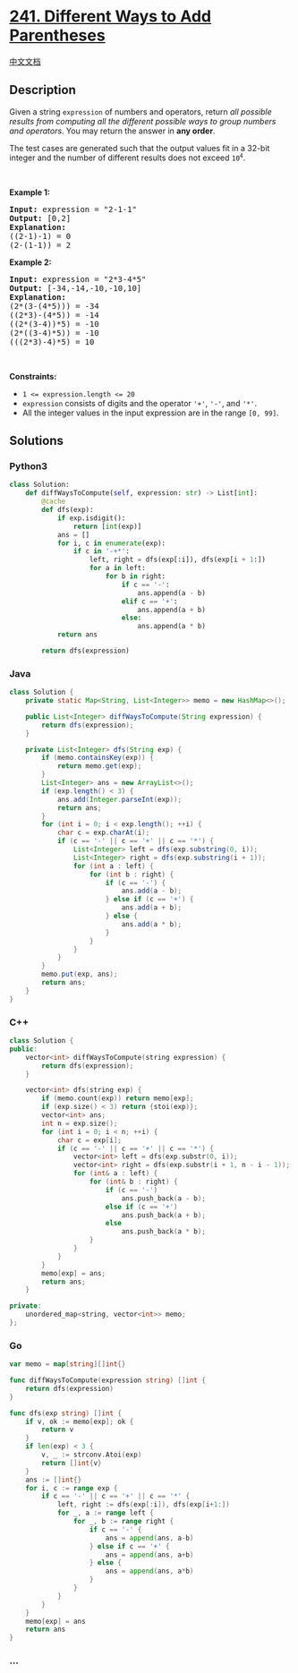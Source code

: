 # [241. Different Ways to Add Parentheses](https://leetcode.com/problems/different-ways-to-add-parentheses)

[中文文档](/solution/0200-0299/0241.Different%20Ways%20to%20Add%20Parentheses/README.md)

## Description

<p>Given a string <code>expression</code> of numbers and operators, return <em>all possible results from computing all the different possible ways to group numbers and operators</em>. You may return the answer in <strong>any order</strong>.</p>

<p>The test cases are generated such that the output values fit in a 32-bit integer and the number of different results does not exceed <code>10<sup>4</sup></code>.</p>

<p>&nbsp;</p>
<p><strong>Example 1:</strong></p>

<pre>
<strong>Input:</strong> expression = &quot;2-1-1&quot;
<strong>Output:</strong> [0,2]
<strong>Explanation:</strong>
((2-1)-1) = 0 
(2-(1-1)) = 2
</pre>

<p><strong>Example 2:</strong></p>

<pre>
<strong>Input:</strong> expression = &quot;2*3-4*5&quot;
<strong>Output:</strong> [-34,-14,-10,-10,10]
<strong>Explanation:</strong>
(2*(3-(4*5))) = -34 
((2*3)-(4*5)) = -14 
((2*(3-4))*5) = -10 
(2*((3-4)*5)) = -10 
(((2*3)-4)*5) = 10
</pre>

<p>&nbsp;</p>
<p><strong>Constraints:</strong></p>

<ul>
	<li><code>1 &lt;= expression.length &lt;= 20</code></li>
	<li><code>expression</code> consists of digits and the operator <code>&#39;+&#39;</code>, <code>&#39;-&#39;</code>, and <code>&#39;*&#39;</code>.</li>
	<li>All the integer values in the input expression are in the range <code>[0, 99]</code>.</li>
</ul>

## Solutions

<!-- tabs:start -->

### **Python3**

```python
class Solution:
    def diffWaysToCompute(self, expression: str) -> List[int]:
        @cache
        def dfs(exp):
            if exp.isdigit():
                return [int(exp)]
            ans = []
            for i, c in enumerate(exp):
                if c in '-+*':
                    left, right = dfs(exp[:i]), dfs(exp[i + 1:])
                    for a in left:
                        for b in right:
                            if c == '-':
                                ans.append(a - b)
                            elif c == '+':
                                ans.append(a + b)
                            else:
                                ans.append(a * b)
            return ans

        return dfs(expression)
```

### **Java**

```java
class Solution {
    private static Map<String, List<Integer>> memo = new HashMap<>();

    public List<Integer> diffWaysToCompute(String expression) {
        return dfs(expression);
    }

    private List<Integer> dfs(String exp) {
        if (memo.containsKey(exp)) {
            return memo.get(exp);
        }
        List<Integer> ans = new ArrayList<>();
        if (exp.length() < 3) {
            ans.add(Integer.parseInt(exp));
            return ans;
        }
        for (int i = 0; i < exp.length(); ++i) {
            char c = exp.charAt(i);
            if (c == '-' || c == '+' || c == '*') {
                List<Integer> left = dfs(exp.substring(0, i));
                List<Integer> right = dfs(exp.substring(i + 1));
                for (int a : left) {
                    for (int b : right) {
                        if (c == '-') {
                            ans.add(a - b);
                        } else if (c == '+') {
                            ans.add(a + b);
                        } else {
                            ans.add(a * b);
                        }
                    }
                }
            }
        }
        memo.put(exp, ans);
        return ans;
    }
}
```

### **C++**

```cpp
class Solution {
public:
    vector<int> diffWaysToCompute(string expression) {
        return dfs(expression);
    }

    vector<int> dfs(string exp) {
        if (memo.count(exp)) return memo[exp];
        if (exp.size() < 3) return {stoi(exp)};
        vector<int> ans;
        int n = exp.size();
        for (int i = 0; i < n; ++i) {
            char c = exp[i];
            if (c == '-' || c == '+' || c == '*') {
                vector<int> left = dfs(exp.substr(0, i));
                vector<int> right = dfs(exp.substr(i + 1, n - i - 1));
                for (int& a : left) {
                    for (int& b : right) {
                        if (c == '-')
                            ans.push_back(a - b);
                        else if (c == '+')
                            ans.push_back(a + b);
                        else
                            ans.push_back(a * b);
                    }
                }
            }
        }
        memo[exp] = ans;
        return ans;
    }

private:
    unordered_map<string, vector<int>> memo;
};
```

### **Go**

```go
var memo = map[string][]int{}

func diffWaysToCompute(expression string) []int {
	return dfs(expression)
}

func dfs(exp string) []int {
	if v, ok := memo[exp]; ok {
		return v
	}
	if len(exp) < 3 {
		v, _ := strconv.Atoi(exp)
		return []int{v}
	}
	ans := []int{}
	for i, c := range exp {
		if c == '-' || c == '+' || c == '*' {
			left, right := dfs(exp[:i]), dfs(exp[i+1:])
			for _, a := range left {
				for _, b := range right {
					if c == '-' {
						ans = append(ans, a-b)
					} else if c == '+' {
						ans = append(ans, a+b)
					} else {
						ans = append(ans, a*b)
					}
				}
			}
		}
	}
	memo[exp] = ans
	return ans
}
```

### **...**

```

```

<!-- tabs:end -->
